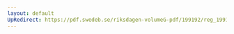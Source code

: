 ```yaml
---
layout: default
UpRedirect: https://pdf.swedeb.se/riksdagen-volumeG-pdf/199192/reg_199192/reg_199192_0015.pdf
---
```


